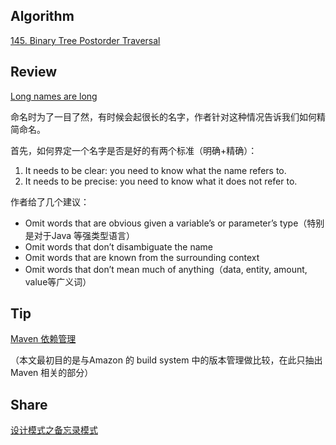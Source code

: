 ## Algorithm

[145. Binary Tree Postorder Traversal](https://github.com/SixPenny/leetcode/blob/master/problems/145.%20Binary%20Tree%20Postorder%20Traversal.md)

## Review

[Long names are long](http://journal.stuffwithstuff.com/2016/06/16/long-names-are-long//)

命名时为了一目了然，有时候会起很长的名字，作者针对这种情况告诉我们如何精简命名。

首先，如何界定一个名字是否是好的有两个标准（明确+精确）：
1. It needs to be clear: you need to know what the name refers to.
2. It needs to be precise: you need to know what it does not refer to.

作者给了几个建议：
- Omit words that are obvious given a variable’s or parameter’s type（特别是对于Java 等强类型语言）
- Omit words that don’t disambiguate the name
- Omit words that are known from the surrounding context
- Omit words that don’t mean much of anything（data, entity, amount, value等广义词）

## Tip

[Maven 依赖管理](https://my.oschina.net/liufq/blog/3149160)

（本文最初目的是与Amazon 的 build system 中的版本管理做比较，在此只抽出Maven 相关的部分）

## Share

[设计模式之备忘录模式](https://my.oschina.net/liufq/blog/3147801)
